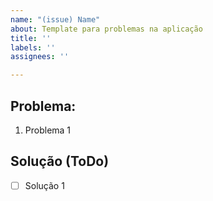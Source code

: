 ```yaml
---
name: "(issue) Name"
about: Template para problemas na aplicação
title: ''
labels: ''
assignees: ''

---
```


## Problema:

1. Problema 1

## Solução (ToDo)

- [ ] Solução 1
